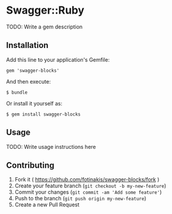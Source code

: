 # Swagger::Ruby

TODO: Write a gem description

## Installation

Add this line to your application's Gemfile:

    gem 'swagger-blocks'

And then execute:

    $ bundle

Or install it yourself as:

    $ gem install swagger-blocks

## Usage

TODO: Write usage instructions here

## Contributing

1. Fork it ( https://github.com/fotinakis/swagger-blocks/fork )
2. Create your feature branch (`git checkout -b my-new-feature`)
3. Commit your changes (`git commit -am 'Add some feature'`)
4. Push to the branch (`git push origin my-new-feature`)
5. Create a new Pull Request
